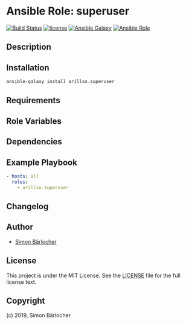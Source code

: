 # Ansible Role: superuser

[![Build Status](https://img.shields.io/travis/arillso/ansible.superuser.svg?branch=master&style=popout-square)](https://travis-ci.org/arillso/ansible.superuser) [![license](https://img.shields.io/github/license/mashape/apistatus.svg?style=popout-square)](https://sbaerlo.ch/licence) [![Ansible Galaxy](http://img.shields.io/badge/ansible--galaxy-superuser-blue.svg?style=popout-square)](https://galaxy.ansible.com/arillso/superuser) [![Ansible Role](https://img.shields.io/ansible/role/d/id.svg?style=popout-square)](https://galaxy.ansible.com/arillso/superuser)

## Description

## Installation

```bash
ansible-galaxy install arillso.superuser
```

## Requirements

## Role Variables

## Dependencies

## Example Playbook

```yml
- hosts: all
  roles:
    - arillso.superuser
```

## Changelog

## Author

- [Simon Bärlocher](https://sbaerlocher.ch)

## License

This project is under the MIT License. See the [LICENSE](https://sbaerlo.ch/licence) file for the full license text.

## Copyright

(c) 2019, Simon Bärlocher
